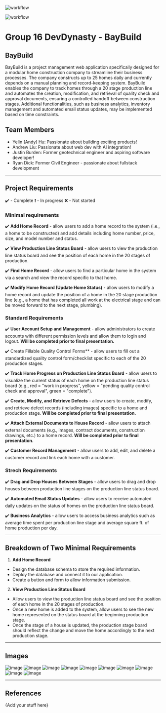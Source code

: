 ![workflow](https://github.com/ubc-cpsc455-2024S/project-16_dev_dynasty/actions/workflows/cicd-backend.yml/badge.svg)

![workflow](https://github.com/ubc-cpsc455-2024S/project-16_dev_dynasty/actions/workflows/cicd-frontend.yml/badge.svg)

# Group 16 DevDynasty - BayBuild

## BayBuild

BayBuild is a project management web application specifically designed for a modular home construction company to streamline their business processes. The company constructs up to 25 homes daily and currently depends on a manual planning and record-keeping system. BayBuild enables the company to track homes through a 20 stage production line and automates the creation, modification, and retrieval of quality check and approval documents, ensuring a controlled handoff between construction stages. Additional functionalities, such as business analytics, inventory management and automated email status updates, may be implemented based on time constraints.

## Team Members

- Yelin (Andy) Hu: Passionate about building exciting products!
- Andrew Liu: Passionate about web dev with AI integration!
- Justin Burden: Former geotechnical engineer and aspiring software developer!
- Ryan Dick: Former Civil Engineer - passionate about fullstack development

--------------------------------------------------------------------------------------------------
## Project Requirements

✔️ - Complete
❗ - In progress
❌ - Not started

### Minimal requirements

✔️ **Add Home Record** - allow users to add a home record to the system (i.e., a home to be constructed) and add details including home number, price, size, and model number and status.

✔️ **View Production Line Status Board** - allow users to view the production line status board and see the position of each home in the 20 stages of production.

✔️ **Find Home Record** - allow users to find a particular home in the system via a search and view the record specific to that home.

✔️ **Modify Home Record (Update Home Status)** - allow users to modify a home record and update the position of a home in the 20 stage production line (e.g., a home that has completed all work at the electrical stage and can be moved forward to the next stage, plumbing).

### Standard Requirements

✔️ **User Account Setup and Management** - allow administrators to create accounts with different permission levels and allow them to login and logout. **Will be completed prior to final presentation.** 

✔️ Create Fillable Quality Control Forms** - allow users to fill out a standardized quality control form/checklist specific to each of the 20 production stages.

✔️ **Track Home Progress on Production Line Status Board** - allow users to visualize the current status of each home on the production line status board (e.g., red = "work in progress", yellow = "pending quality control check and approval", green = "complete").

✔️ **Create, Modify, and Retrieve Defects** -  allow users to create, modify, and retrieve defect records (including images) specific to a home and production stage. **Will be completed prior to final presentation.**
 
✔️ **Attach External Documents to House Record** - allow users to attach external documents (e.g., images, contract documents, construction drawings, etc.) to a home record. **Will be completed prior to final presentation.**

✔️ **Customer Record Management** -  allow users to add, edit, and delete a customer record and link each home with a customer.


### Strech Requirements

✔️ **Drag and Drop Houses Between Stages** -  allow users to drag and drop houses between production line stages on the production line status board.

✔️ **Automated Email Status Updates** - allow users to receive automated daily updates on the status of homes on the production line status board.

✔️ **Business Analytics** - allow users to access business analytics such as average time spent per production line stage and average square ft. of home production per day.

--------------------------------------------------------------------------------------------------

## Breakdown of Two Minimal Requirements

1. **Add Home Record** 
- Design the database schema to store the required information.
- Deploy the database and connect it to our application.
- Create a button and form to allow information submission. 

2. **View Production Line Status Board** 
- Allow users to view the production line status board and see the position of each home in the 20 stages of production.
- Once a new home is added to the system, allow users to see the new home represented on the status board at the beginning production stage.
- Once the stage of a house is updated, the production stage board should reflect the change and move the home accordingly to the next production stage.
  
--------------------------------------------------------------------------------------------------

## Images

![image](https://github.com/ubc-cpsc455-2024S/project-16_dev_dynasty/assets/62073529/b9d9575b-04bc-42a3-a2b6-9bf81a74fb0d)
![image](https://github.com/ubc-cpsc455-2024S/project-16_dev_dynasty/assets/62073529/0401c1ef-a4f3-45f3-b53e-6e5887913ea9)
![image](https://github.com/ubc-cpsc455-2024S/project-16_dev_dynasty/assets/62073529/622c59d6-bdaa-4f18-b34f-6606eac889ab)
![image](https://github.com/ubc-cpsc455-2024S/project-16_dev_dynasty/assets/62073529/b5a287bc-fe09-4513-8aa3-a2ded5039860)
![image](https://github.com/ubc-cpsc455-2024S/project-16_dev_dynasty/assets/62073529/bd651c65-5fda-4554-a3f6-07e351d3fb1f)
![image](https://github.com/ubc-cpsc455-2024S/project-16_dev_dynasty/assets/62073529/975e489c-8bd3-4c90-a4a1-d4e6ead303e7)
![image](https://github.com/ubc-cpsc455-2024S/project-16_dev_dynasty/assets/62073529/9eeb774b-fa80-42fe-b265-f5206c5d58bb)
![image](https://github.com/ubc-cpsc455-2024S/project-16_dev_dynasty/assets/62073529/f8e03eaf-9638-4932-9052-7646dcd6fe6c)
![image](https://github.com/ubc-cpsc455-2024S/project-16_dev_dynasty/assets/62073529/38717b3d-e95d-494f-b034-bfc8a40581f6)
![image](https://github.com/ubc-cpsc455-2024S/project-16_dev_dynasty/assets/62073529/a7983813-704d-409d-b03c-68d34e87257a)


--------------------------------------------------------------------------------------------------

## References

{Add your stuff here}



